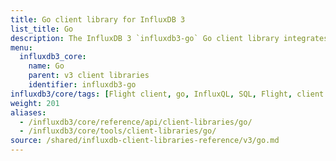 ```yaml
---
title: Go client library for InfluxDB 3
list_title: Go
description: The InfluxDB 3 `influxdb3-go` Go client library integrates with Go scripts and applications to write and query data stored in an {{% product-name %}} database.
menu:
  influxdb3_core:
    name: Go
    parent: v3 client libraries
    identifier: influxdb3-go
influxdb3/core/tags: [Flight client, go, InfluxQL, SQL, Flight, client libraries]
weight: 201
aliases:
  - /influxdb3/core/reference/api/client-libraries/go/
  - /influxdb3/core/tools/client-libraries/go/
source: /shared/influxdb-client-libraries-reference/v3/go.md
---
```


<!-- The content for this page is at
// SOURCE content/shared/influxdb-client-libraries-reference/v3/go.md
-->